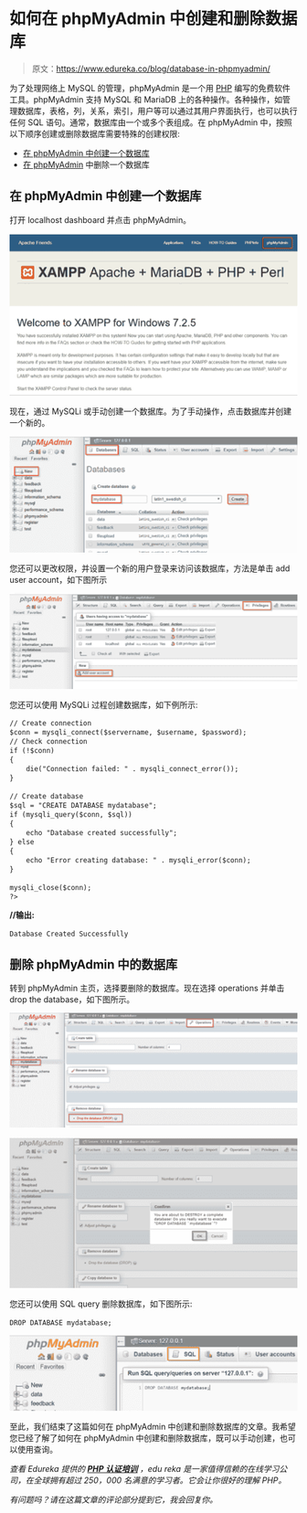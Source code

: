 # 如何在 phpMyAdmin 中创建和删除数据库

> 原文：<https://www.edureka.co/blog/database-in-phpmyadmin/>

为了处理网络上 MySQL 的管理，phpMyAdmin 是一个用 [PHP](https://www.edureka.co/blog/php-tutorial-for-beginners/) 编写的免费软件工具。phpMyAdmin 支持 MySQL 和 MariaDB 上的各种操作。各种操作，如管理数据库，表格，列，关系，索引，用户等可以通过其用户界面执行，也可以执行任何 SQL 语句。通常，数据库由一个或多个表组成。在 phpMyAdmin 中，按照以下顺序创建或删除数据库需要特殊的创建权限:

*   [在 phpMyAdmin 中创建一个数据库](#create)
*   [在 phpMyAdmin](#delete) 中删除一个数据库

## **在 phpMyAdmin 中创建一个数据库**

打开 localhost dashboard 并点击 phpMyAdmin。

![XAAMP-DownLoad](img/6d6704fcbafa4fc7718d9069fbd0d0f1.png)

现在，通过 MySQLi 或手动创建一个数据库。为了手动操作，点击数据库并创建一个新的。

![Create New Database](img/889de9e1a3401ceb89a9c0773cdb8d9c.png)

您还可以更改权限，并设置一个新的用户登录来访问该数据库，方法是单击 add user account，如下图所示

![add user account](img/f80c86f1da537e8a9b99b0f7ddb5b161.png)

您还可以使用 MySQLi 过程创建数据库，如下例所示:

```
// Create connection
$conn = mysqli_connect($servername, $username, $password);
// Check connection
if (!$conn) 
{
    die("Connection failed: " . mysqli_connect_error());
}

// Create database
$sql = "CREATE DATABASE mydatabase";
if (mysqli_query($conn, $sql)) 
{
    echo "Database created successfully";
} else 
{
    echo "Error creating database: " . mysqli_error($conn);
}

mysqli_close($conn);
?>
```

**//输出:**

`Database Created Successfully`

## **删除 phpMyAdmin 中的数据库**

转到 phpMyAdmin 主页，选择要删除的数据库。现在选择 operations 并单击 drop the database，如下图所示。

![drop database -in phpMyAdmin](img/a252d485f2782c45ca04d70893ed778a.png)

![warning - database-in-phpMyAdmin](img/950e8bfd8dc756d48d54a1301b55f0a7.png)

您还可以使用 SQL query 删除数据库，如下图所示:

`DROP DATABASE mydatabase;`

![sql querries](img/26ea77f00df7ddded00b670b04fa4f4c.png)

至此，我们结束了这篇如何在 phpMyAdmin 中创建和删除数据库的文章。我希望您已经了解了如何在 phpMyAdmin 中创建和删除数据库，既可以手动创建，也可以使用查询。

*查看 Edureka 提供的* *[**PHP 认证培训**](https://www.edureka.co/php-mysql-self-paced) ，edu reka 是一家值得信赖的在线学习公司，在全球拥有超过 250，000 名满意的学习者。它会让你很好的理解 PHP。*

*有问题吗？请在这篇文章的评论部分提到它，我会回复你。*